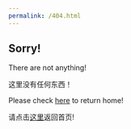 ```yaml
---
permalink: /404.html
---
```


## Sorry!
There are not anything!

这里没有任何东西！

Please check [here](/) to return home!

请点击[这里](/)返回首页!
